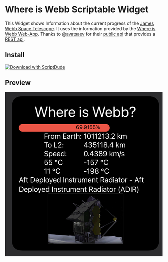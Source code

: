 # Where is Webb Scriptable Widget

This Widget shows Information about the current progress of the [James Webb Space Telescope](https://www.jwst.nasa.gov/index.html).
It uses the information provided by the [Where is Webb Web-App](https://www.jwst.nasa.gov/content/webbLaunch/whereIsWebb.html).
Thanks to [@avatsaev](https://github.com/avatsaev) for their [public api](https://github.com/avatsaev/webb-tracker-api) that provides a [REST api](https://api.jwst-hub.com/track).

## Install
[![Download with ScriptDude](https://scriptdu.de/download.svg)](https://scriptdu.de/?name=Where%20is%20Webb&source=https%3A%2F%2Fraw.githubusercontent.com%2Fjonasmanuel%2FWhereIsWebbWidget%2Fmain%2FWhere%2520Is%2520Webb.js&docs=https%3A%2F%2Fgithub.com%2Fjonasmanuel%2FWhereIsWebbWidget#generator)

## Preview
![Screenshot](screenshot.jpeg)
